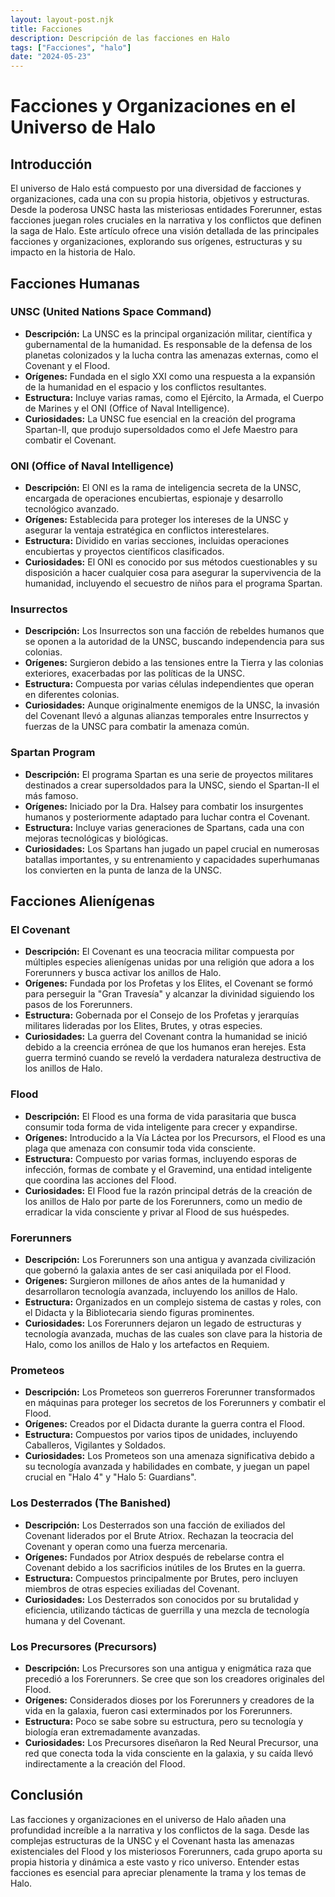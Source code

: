 ```yaml
---
layout: layout-post.njk
title: Facciones
description: Descripción de las facciones en Halo
tags: ["Facciones", "halo"]
date: "2024-05-23"
---
```


# Facciones y Organizaciones en el Universo de Halo

## Introducción

El universo de Halo está compuesto por una diversidad de facciones y organizaciones, cada una con su propia historia, objetivos y estructuras. Desde la poderosa UNSC hasta las misteriosas entidades Forerunner, estas facciones juegan roles cruciales en la narrativa y los conflictos que definen la saga de Halo. Este artículo ofrece una visión detallada de las principales facciones y organizaciones, explorando sus orígenes, estructuras y su impacto en la historia de Halo.

## Facciones Humanas

### UNSC (United Nations Space Command)

- **Descripción:** La UNSC es la principal organización militar, científica y gubernamental de la humanidad. Es responsable de la defensa de los planetas colonizados y la lucha contra las amenazas externas, como el Covenant y el Flood.
- **Orígenes:** Fundada en el siglo XXI como una respuesta a la expansión de la humanidad en el espacio y los conflictos resultantes.
- **Estructura:** Incluye varias ramas, como el Ejército, la Armada, el Cuerpo de Marines y el ONI (Office of Naval Intelligence).
- **Curiosidades:** La UNSC fue esencial en la creación del programa Spartan-II, que produjo supersoldados como el Jefe Maestro para combatir el Covenant.

### ONI (Office of Naval Intelligence)

- **Descripción:** El ONI es la rama de inteligencia secreta de la UNSC, encargada de operaciones encubiertas, espionaje y desarrollo tecnológico avanzado.
- **Orígenes:** Establecida para proteger los intereses de la UNSC y asegurar la ventaja estratégica en conflictos interestelares.
- **Estructura:** Dividido en varias secciones, incluidas operaciones encubiertas y proyectos científicos clasificados.
- **Curiosidades:** El ONI es conocido por sus métodos cuestionables y su disposición a hacer cualquier cosa para asegurar la supervivencia de la humanidad, incluyendo el secuestro de niños para el programa Spartan.

### Insurrectos

- **Descripción:** Los Insurrectos son una facción de rebeldes humanos que se oponen a la autoridad de la UNSC, buscando independencia para sus colonias.
- **Orígenes:** Surgieron debido a las tensiones entre la Tierra y las colonias exteriores, exacerbadas por las políticas de la UNSC.
- **Estructura:** Compuesta por varias células independientes que operan en diferentes colonias.
- **Curiosidades:** Aunque originalmente enemigos de la UNSC, la invasión del Covenant llevó a algunas alianzas temporales entre Insurrectos y fuerzas de la UNSC para combatir la amenaza común.

### Spartan Program

- **Descripción:** El programa Spartan es una serie de proyectos militares destinados a crear supersoldados para la UNSC, siendo el Spartan-II el más famoso.
- **Orígenes:** Iniciado por la Dra. Halsey para combatir los insurgentes humanos y posteriormente adaptado para luchar contra el Covenant.
- **Estructura:** Incluye varias generaciones de Spartans, cada una con mejoras tecnológicas y biológicas.
- **Curiosidades:** Los Spartans han jugado un papel crucial en numerosas batallas importantes, y su entrenamiento y capacidades superhumanas los convierten en la punta de lanza de la UNSC.

## Facciones Alienígenas

### El Covenant

- **Descripción:** El Covenant es una teocracia militar compuesta por múltiples especies alienígenas unidas por una religión que adora a los Forerunners y busca activar los anillos de Halo.
- **Orígenes:** Fundada por los Profetas y los Elites, el Covenant se formó para perseguir la "Gran Travesía" y alcanzar la divinidad siguiendo los pasos de los Forerunners.
- **Estructura:** Gobernada por el Consejo de los Profetas y jerarquías militares lideradas por los Elites, Brutes, y otras especies.
- **Curiosidades:** La guerra del Covenant contra la humanidad se inició debido a la creencia errónea de que los humanos eran herejes. Esta guerra terminó cuando se reveló la verdadera naturaleza destructiva de los anillos de Halo.

### Flood

- **Descripción:** El Flood es una forma de vida parasitaria que busca consumir toda forma de vida inteligente para crecer y expandirse.
- **Orígenes:** Introducido a la Vía Láctea por los Precursors, el Flood es una plaga que amenaza con consumir toda vida consciente.
- **Estructura:** Compuesto por varias formas, incluyendo esporas de infección, formas de combate y el Gravemind, una entidad inteligente que coordina las acciones del Flood.
- **Curiosidades:** El Flood fue la razón principal detrás de la creación de los anillos de Halo por parte de los Forerunners, como un medio de erradicar la vida consciente y privar al Flood de sus huéspedes.

### Forerunners

- **Descripción:** Los Forerunners son una antigua y avanzada civilización que gobernó la galaxia antes de ser casi aniquilada por el Flood.
- **Orígenes:** Surgieron millones de años antes de la humanidad y desarrollaron tecnología avanzada, incluyendo los anillos de Halo.
- **Estructura:** Organizados en un complejo sistema de castas y roles, con el Didacta y la Bibliotecaria siendo figuras prominentes.
- **Curiosidades:** Los Forerunners dejaron un legado de estructuras y tecnología avanzada, muchas de las cuales son clave para la historia de Halo, como los anillos de Halo y los artefactos en Requiem.

### Prometeos

- **Descripción:** Los Prometeos son guerreros Forerunner transformados en máquinas para proteger los secretos de los Forerunners y combatir el Flood.
- **Orígenes:** Creados por el Didacta durante la guerra contra el Flood.
- **Estructura:** Compuestos por varios tipos de unidades, incluyendo Caballeros, Vigilantes y Soldados.
- **Curiosidades:** Los Prometeos son una amenaza significativa debido a su tecnología avanzada y habilidades en combate, y juegan un papel crucial en "Halo 4" y "Halo 5: Guardians".

### Los Desterrados (The Banished)

- **Descripción:** Los Desterrados son una facción de exiliados del Covenant liderados por el Brute Atriox. Rechazan la teocracia del Covenant y operan como una fuerza mercenaria.
- **Orígenes:** Fundados por Atriox después de rebelarse contra el Covenant debido a los sacrificios inútiles de los Brutes en la guerra.
- **Estructura:** Compuestos principalmente por Brutes, pero incluyen miembros de otras especies exiliadas del Covenant.
- **Curiosidades:** Los Desterrados son conocidos por su brutalidad y eficiencia, utilizando tácticas de guerrilla y una mezcla de tecnología humana y del Covenant.

### Los Precursores (Precursors)

- **Descripción:** Los Precursores son una antigua y enigmática raza que precedió a los Forerunners. Se cree que son los creadores originales del Flood.
- **Orígenes:** Considerados dioses por los Forerunners y creadores de la vida en la galaxia, fueron casi exterminados por los Forerunners.
- **Estructura:** Poco se sabe sobre su estructura, pero su tecnología y biología eran extremadamente avanzadas.
- **Curiosidades:** Los Precursores diseñaron la Red Neural Precursor, una red que conecta toda la vida consciente en la galaxia, y su caída llevó indirectamente a la creación del Flood.

## Conclusión

Las facciones y organizaciones en el universo de Halo añaden una profundidad increíble a la narrativa y los conflictos de la saga. Desde las complejas estructuras de la UNSC y el Covenant hasta las amenazas existenciales del Flood y los misteriosos Forerunners, cada grupo aporta su propia historia y dinámica a este vasto y rico universo. Entender estas facciones es esencial para apreciar plenamente la trama y los temas de Halo.

